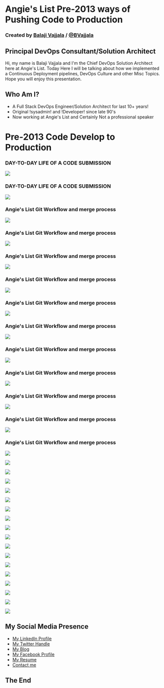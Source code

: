 # Angie's List Pre-2013 ways of Pushing Code to Production

### Created by [Balaji Vajjala](https://bvajjala.github.io) / [@BVajjala](https://twitter.com/Bvajjala)


## Principal DevOps Consultant/Solution Architect

  Hi, my name is Balaji Vajjala and I'm the Chief DevOps Solution Architect here at Angie's List. Today  Here I will be talking about how we implemented a Continuous Deployment pipelines, DevOps Culture and other Misc Topics.
  Hope you will enjoy this presentation.


## Who Am I?

* A Full Stack DevOps Engineer/Solution Architect for last 10+ years!
* Original !sysadmin! and !Developer! since late 90's 
* Now working at Angie's List and Certainly Not a professional speaker


# Pre-2013 Code Develop to Production


### DAY-TO-DAY LIFE OF A CODE SUBMISSION
![](images1/Slide01.png)


### DAY-TO-DAY LIFE OF A CODE SUBMISSION
![](images1/Slide01.png)


### Angie's List Git Workflow and merge process
![](images1/Slide03.png)


### Angie's List Git Workflow and merge process
![](images1/Slide04.png)


### Angie's List Git Workflow and merge process
![](images1/Slide05.png)


### Angie's List Git Workflow and merge process
![](images1/Slide06.png)


### Angie's List Git Workflow and merge process
![](images1/Slide07.png)


### Angie's List Git Workflow and merge process
![](images1/Slide08.png)


### Angie's List Git Workflow and merge process
![](images1/Slide09.png)


### Angie's List Git Workflow and merge process
![](images1/Slide10.png)


### Angie's List Git Workflow and merge process
![](images1/Slide11.png)


### Angie's List Git Workflow and merge process
![](images1/Slide12.png)


### Angie's List Git Workflow and merge process
![](images1/Slide13.png)


![](images1/CIJenkins.png)


![](images1/Code2Prod.png)


![](images1/CodeComplete.1.png)


![](images1/CodeComplete.png)


![](images1/Master2UAT.1.png)


![](images1/Master2UAT.png)


![](images1/Stage2Prod.1.png)


![](images1/Stage2Prod.png)


![](images1/StageGL.png)


![](images1/TAT.1.png)


![](images1/TAT.png)


![](images1/TAT2Master.1.png)


![](images1/TAT2Master.png)


![](images1/UAT.png)


![](images1/pyramid.1.png)


![](images1/pyramid.2.png)


![](images1/pyramid.png)


## My Social Media Presence

  * [My LinkedIn Profile](https://www.linkedin.com/in/bvajjala)
  * [My Twitter Handle](https://twitter.com/Bvajjala)
  * [My Blog](https://bvajjala.github.io/)
  * [My Facebook Profile](https://www.facebook.com/bvajjala)
  * [My Resume](https://bvajjala.github.io/about/resume/)
  * [Contact me](mailto:bvajjala@gmail.com)


## The End